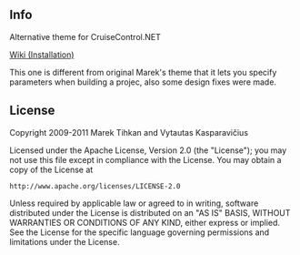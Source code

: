 ﻿Info
--

Alternative theme for CruiseControl.NET

[Wiki (Installation)](https://github.com/vytautask/CC.NET-Kaizen-theme-revamped/wiki)

This one is different from original Marek's theme that it lets you specify parameters when building a projec, also some design fixes were made.


License
--

Copyright 2009-2011 Marek Tihkan and Vytautas Kasparavičius

Licensed under the Apache License, Version 2.0 (the "License");
you may not use this file except in compliance with the License.
You may obtain a copy of the License at

    http://www.apache.org/licenses/LICENSE-2.0

Unless required by applicable law or agreed to in writing, software
distributed under the License is distributed on an "AS IS" BASIS,
WITHOUT WARRANTIES OR CONDITIONS OF ANY KIND, either express or implied.
See the License for the specific language governing permissions and
limitations under the License.